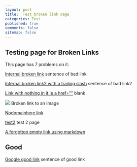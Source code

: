 ```yaml
---
layout: post
title:  Test broken link page
categories: Test
published: true
comments: false
sitemap: false
---
```


## Testing page for Broken Links

This page has 7 problems on it:
  
<p> <a href="/brokenurl">Internal broken link</a> sentence of bad link</p>

<p><a href="/brokenurl2/">Internal broken link2 with a trailing slash</a> sentence of bad link2</p>

<p><a href="">Link with nothing in it ie a href=""</a> blank</p>

<p><img src="/asdfas.png" /> Broken link to an image</p>

<p><a href="https://nodomainhere.co.uk/">Nodomainhere link</a></p>

<p><a href="/test2">test2</a> test 2 page</p>

[A forgotton empty link using markdown]()  

## Good

<p> <a href="https://www.google.co.uk">Google good link</a> sentence of good link </p>